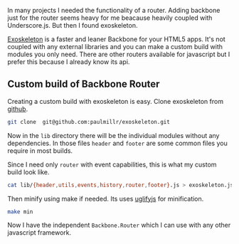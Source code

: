 <!--


---
 "JavaScript : Using backbone router alone"
excerpt: "JavaScript : Using backbone router alone using exoskeleton"
date: 2015-04-24 00:00:00 IST
updated: 2015-04-24 00:00:00 IST
categories: backbone
tags: backbone
---

-->
<!DOCTYPE html>
<html>

<head>
  <title>basic-git-workflow</title>
  <meta charset="utf-8">
  <meta name="viewport" content="width=device-width, initial-scale=1.0">

  <link rel="stylesheet" href="./css/bootstrap.css">
  <link rel="stylesheet" href="./css/bootstrap.grid.css">
  <link rel="stylesheet" href="./css/bootstrap.min.css">
  <link rel="stylesheet" href="./css/bootstrap-reboot.min.css">
  <link rel="stylesheet" href="./css/bootstrap.css.map">
  <link rel="stylesheet" href="./css/blog-home.css">
  <link rel="stylesheet" href="./css/prism.css">
  <script async defer src="./css/prism.js"></script>
</head>

<body>

In many projects I needed the functionality of a router. Adding backbone just for the router seems heavy for me beacause heavily coupled with Underscore.js. But then I found exoskeleton.

[Exoskeleton](http://exosjs.com/) is a faster and leaner Backbone for your HTML5 apps. It's not coupled with any external libraries and you can make a custom build with modules you only need. There are other routers available for javascript but I prefer this because I already know its api.

## Custom build of Backbone Router

Creating a custom build with exoskeleton is easy. Clone exoskeleton from [github](https://github.com/paulmillr/exoskeleton).

```sh
git clone  git@github.com:paulmillr/exoskeleton.git
```

Now in the `lib` directory there will be the individual modules without any dependencies. In those files `header` and `footer` are some common files you require in most builds.

Since I need only `router` with event capabilities, this is what my custom build look like.

```sh
cat lib/{header,utils,events,history,router,footer}.js > exoskeleton.js
```

Then minify using make if needed. Its uses [uglifyjs](https://www.npmjs.com/package/uglifyjs) for minification.

```sh
make min
```

Now I have the independent `Backbone.Router` which I can use with any other javascript framework.
